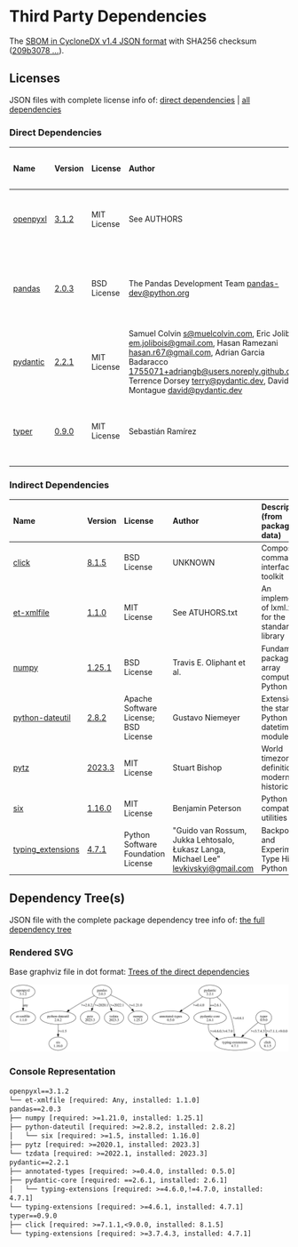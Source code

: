 # Third Party Dependencies

<!--[[[fill sbom_sha256()]]]-->
The [SBOM in CycloneDX v1.4 JSON format](https://git.sr.ht/~sthagen/hyperkuutio/blob/default/sbom/cdx.json) with SHA256 checksum ([209b3078 ...](https://git.sr.ht/~sthagen/hyperkuutio/blob/default/sbom/cdx.json.sha256 "sha256:209b30786bd9cc8077022162217c00f4804477e85f0f965b8880bd2d5ec52c82")).
<!--[[[end]]] (checksum: 67a16d6a1b38b1f967bf121b0751e003)-->
## Licenses

JSON files with complete license info of: [direct dependencies](direct-dependency-licenses.json) | [all dependencies](all-dependency-licenses.json)

### Direct Dependencies

<!--[[[fill direct_dependencies_table()]]]-->
| Name                                             | Version                                           | License     | Author                                                                                                                                                                                                                                                        | Description (from packaging data)                                       |
|:-------------------------------------------------|:--------------------------------------------------|:------------|:--------------------------------------------------------------------------------------------------------------------------------------------------------------------------------------------------------------------------------------------------------------|:------------------------------------------------------------------------|
| [openpyxl](https://openpyxl.readthedocs.io)      | [3.1.2](https://pypi.org/project/openpyxl/3.1.2/) | MIT License | See AUTHORS                                                                                                                                                                                                                                                   | A Python library to read/write Excel 2010 xlsx/xlsm files               |
| [pandas](https://pandas.pydata.org)              | [2.0.3](https://pypi.org/project/pandas/2.0.3/)   | BSD License | The Pandas Development Team <pandas-dev@python.org>                                                                                                                                                                                                           | Powerful data structures for data analysis, time series, and statistics |
| [pydantic](https://github.com/pydantic/pydantic) | [2.2.1](https://pypi.org/project/pydantic/2.2.1/) | MIT License | Samuel Colvin <s@muelcolvin.com>, Eric Jolibois <em.jolibois@gmail.com>, Hasan Ramezani <hasan.r67@gmail.com>, Adrian Garcia Badaracco <1755071+adriangb@users.noreply.github.com>, Terrence Dorsey <terry@pydantic.dev>, David Montague <david@pydantic.dev> | Data validation using Python type hints                                 |
| [typer](https://github.com/tiangolo/typer)       | [0.9.0](https://pypi.org/project/typer/0.9.0/)    | MIT License | Sebastián Ramírez                                                                                                                                                                                                                                             | Typer, build great CLIs. Easy to code. Based on Python type hints.      |
<!--[[[end]]] (checksum: 64ce49e368d47b3ef51de7b40154ddb0)-->

### Indirect Dependencies

<!--[[[fill indirect_dependencies_table()]]]-->
| Name                                                             | Version                                                    | License                              | Author                                                                                | Description (from packaging data)                          |
|:-----------------------------------------------------------------|:-----------------------------------------------------------|:-------------------------------------|:--------------------------------------------------------------------------------------|:-----------------------------------------------------------|
| [click](https://palletsprojects.com/p/click/)                    | [8.1.5](https://pypi.org/project/click/8.1.5/)             | BSD License                          | UNKNOWN                                                                               | Composable command line interface toolkit                  |
| [et-xmlfile](https://foss.heptapod.net/openpyxl/et_xmlfile)      | [1.1.0](https://pypi.org/project/et-xmlfile/1.1.0/)        | MIT License                          | See ATUHORS.txt                                                                       | An implementation of lxml.xmlfile for the standard library |
| [numpy](https://www.numpy.org)                                   | [1.25.1](https://pypi.org/project/numpy/1.25.1/)           | BSD License                          | Travis E. Oliphant et al.                                                             | Fundamental package for array computing in Python          |
| [python-dateutil](https://github.com/dateutil/dateutil)          | [2.8.2](https://pypi.org/project/python-dateutil/2.8.2/)   | Apache Software License; BSD License | Gustavo Niemeyer                                                                      | Extensions to the standard Python datetime module          |
| [pytz](http://pythonhosted.org/pytz)                             | [2023.3](https://pypi.org/project/pytz/2023.3/)            | MIT License                          | Stuart Bishop                                                                         | World timezone definitions, modern and historical          |
| [six](https://github.com/benjaminp/six)                          | [1.16.0](https://pypi.org/project/six/1.16.0/)             | MIT License                          | Benjamin Peterson                                                                     | Python 2 and 3 compatibility utilities                     |
| [typing_extensions](https://github.com/python/typing_extensions) | [4.7.1](https://pypi.org/project/typing_extensions/4.7.1/) | Python Software Foundation License   | "Guido van Rossum, Jukka Lehtosalo, Łukasz Langa, Michael Lee" <levkivskyi@gmail.com> | Backported and Experimental Type Hints for Python 3.7+     |
<!--[[[end]]] (checksum: b8701a9768dc050704852c237039870c)-->

## Dependency Tree(s)

JSON file with the complete package dependency tree info of: [the full dependency tree](package-dependency-tree.json)

### Rendered SVG

Base graphviz file in dot format: [Trees of the direct dependencies](package-dependency-tree.dot.txt)

<img src="./package-dependency-tree.svg" alt="Trees of the direct dependencies" title="Trees of the direct dependencies"/>

### Console Representation

<!--[[[fill dependency_tree_console_text()]]]-->
````console
openpyxl==3.1.2
└── et-xmlfile [required: Any, installed: 1.1.0]
pandas==2.0.3
├── numpy [required: >=1.21.0, installed: 1.25.1]
├── python-dateutil [required: >=2.8.2, installed: 2.8.2]
│   └── six [required: >=1.5, installed: 1.16.0]
├── pytz [required: >=2020.1, installed: 2023.3]
└── tzdata [required: >=2022.1, installed: 2023.3]
pydantic==2.2.1
├── annotated-types [required: >=0.4.0, installed: 0.5.0]
├── pydantic-core [required: ==2.6.1, installed: 2.6.1]
│   └── typing-extensions [required: >=4.6.0,!=4.7.0, installed: 4.7.1]
└── typing-extensions [required: >=4.6.1, installed: 4.7.1]
typer==0.9.0
├── click [required: >=7.1.1,<9.0.0, installed: 8.1.5]
└── typing-extensions [required: >=3.7.4.3, installed: 4.7.1]
````
<!--[[[end]]] (checksum: 393ad2900d6c193e6d83cb97f979d053)-->
